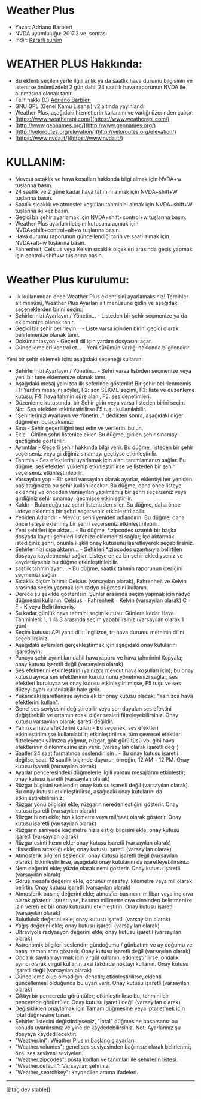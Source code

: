 # Weather Plus #

* Yazar: Adriano Barbieri
* NVDA uyumluluğu: 2017.3 ve  sonrası
* İndir: [Kararlı sürüm][1]

# WEATHER PLUS Hakkında: #

* Bu eklenti seçilen yerle ilgili anlık ya da saatlik hava durumu bilgisinin ve  istenirse önümüzdeki 2 gün dahil 24 saatlik hava raporunun NVDA ile alınmasına olanak tanır.
* Telif hakkı (C) [Adriano Barbieri](mailto:adrianobarb@yahoo.it)
* GNU GPL (Genel Kamu Lisansı) v2 altında yayınlandı
* Weather Plus, aşağıdaki hizmetlerin kullanımı ve varlığı üzerinden çalışır:
* [https://www.weatherapi.com/](https://www.weatherapi.com/)
* [http://www.geonames.org/](http://www.geonames.org/)
* [http://veloroutes.org/elevation/](http://veloroutes.org/elevation/)
* [https://www.nvda.it/](https://www.nvda.it/)

# KULLANIM: #

* Mevcut sıcaklık ve hava koşulları hakkında bilgi almak için NVDA+w tuşlarına basın.
* 24 saatlik  ve 2 güne kadar hava tahmini almak için NVDA+shift+W tuşlarına basın.
* Saatlik sıcaklık ve atmosfer koşulları tahminini almak için NVDA+shift+W tuşlarına iki kez basın.
* Geçici bir şehir ayarlamak için NVDA+shift+control+w tuşlarına basın.
* Weather Plus ayarları iletişim kutusunu açmak için NVDA+shift+control+alt+w tuşlarına basın.
* Hava durumu raporunun güncellendiği tarih ve saati almak için NVDA+alt+w tuşlarına basın.
* Fahrenheit, Celsius veya Kelvin sıcaklık ölçekleri arasında geçiş yapmak için control+shift+w tuşlarına basın.

# Weather Plus kurulumu: #

* İlk kullanımdan önce Weather Plus eklentisini ayarlamalısınız! Tercihler alt menüsü, Weather Plus Ayarları alt menüsüne gidin ve aşağıdaki seçeneklerden birini seçin::
 * Şehirlerinizi Ayarlayın / Yönetin... - Listeden bir şehir seçmenize ya da eklemenize olanak tanır.
 * Geçici bir şehir belirleyin... - Liste varsa içinden birini geçici olarak belirlemenize olanak tanır.
 * Dokümantasyon - Geçerli dil için yardım dosyasını açar.
 * Güncellemeleri kontrol et... - Yeni sürümün varlığı hakkında bilgilendirir.

Yeni bir şehir eklemek için: aşağıdaki seçeneği kullanın:

* Şehirlerinizi Ayarlayın / Yönetin... - Şehri varsa listeden seçmenize veya yeni bir tane eklemenize olanak tanır.
* Aşağıdaki mesaj yalnızca ilk seferinde  gösterilir! Bir şehir belirlenmemiş F1: Yardım mesajını söyler, F2: son SEKME seçimi, F3: liste ve düzenleme kutusu, F4: hava tahmin süre alanı, F5: ses denetimleri.
* Düzenleme kutusunda, bir Şehir girin veya varsa listeden birini seçin. Not: Ses efektleri etkinleştirilirse F5 tuşu kullanılabilir.
* "Şehirlerinizi Ayarlayın ve Yönetin..." dedikten  sonra, aşağıdaki diğer düğmeleri bulacaksınız:
* Sına - Şehir geçerliliğini test edin ve verilerini bulun.
* Ekle - Girilen şehri listenize ekler. Bu düğme, girilen şehir sınamayı geçtiğinde  gösterilir.
* Ayrıntılar - Geçerli şehir hakkında bilgi verir. Bu düğme, listeden bir şehir seçerseniz veya girdiğiniz sınamayı geçtiyse etkinleştirilir.
* Tanımla - Ses efektlerini uyarlamak için alanı tanımlamanızı sağlar. Bu düğme, ses efektleri yüklenip etkinleştirilirse ve listeden bir şehir seçerseniz etkinleştirilebilir.
* Varsayılan yap - Bir şehri varsayılan olarak ayarlar, eklentiyi her yeniden başlattığınızda bu şehir kullanılacaktır. Bu düğme, daha önce listeye eklenmiş ve önceden varsayılan yapılmamış bir şehri seçerseniz veya girdiğiniz şehir sınamayı geçmişse etkinleştirilir.
* Kaldır - Bulunduğunuz şehri listenizden siler. Bu düğme, daha önce listeye eklenmiş bir şehri seçerseniz etkinleştirilebilir.
* Yeniden Adlandır - Mevcut şehri yeniden adlandırın. Bu düğme, daha önce listeye eklenmiş bir şehri seçerseniz etkinleştirilebilir.
* Yeni şehirleri içe aktar... - Bu düğme, *.zipcodes uzantılı bir başka dosyada kayıtlı şehirleri listenize eklemenizi sağlar; İçe aktarmak istediğiniz şehri, onunla ilişkili onay kutusunu işaretleyerek seçebilirsiniz.
* Şehirlerinizi dışa aktarın... - Şehirleri *.zipcodes uzantısıyla belirtilen dosyaya kaydetmenizi sağlar. Listeye en az bir şehir eklediyseniz ve kaydettiyseniz bu düğme etkinleştirilebilir.
* saatlik tahmin ayarı... - Bu düğme, saatlik tahmin raporunun içeriğini seçmenizi sağlar.
* Sıcaklık ölçüm birimi: Celsius (varsayılan olarak), Fahrenheit ve Kelvin arasında seçim yapmak için radyo düğmesini kullanın.
* Derece şu şekilde gösterilsin: Şunlar arasında seçim yapmak için radyo düğmesini kullanın: Celsius `-` Fahrenheit `-` Kelvin (varsayılan olarak) C `-` F `-` K veya Belirtilmemiş.
* Şu kadar günlük hava tahmini seçim kutusu: Günlere kadar Hava Tahminleri: 1; 1 ila 3 arasında seçim yapabilirsiniz (varsayılan olarak 1 gün)
* Seçim kutusu: API yanıt dili:: İngilizce, tr; hava durumu metninin dilini seçebilirsiniz.
* Aşağıdaki eylemleri gerçekleştirmek için aşağıdaki onay kutularını işaretleyin:
* Panoya şehir ayrıntıları dahil hava raporu ve hava tahminini Kopyala; onay kutusu işaretli değil (varsayılan olarak)
* Ses efektlerini etkinleştirin (yalnızca mevcut hava koşulları için); bu onay kutusu ayrıca ses efektlerinin kurulumunu yönetmenizi sağlar; ses efektleri kuruluysa ve onay kutusu etkinleştirilmişse, F5 tuşu ve ses düzeyi ayarı kullanılabilir hale gelir.
* Yukarıdaki işaretlenirse ayrıca ek bir onay kutusu olacak: "Yalnızca hava efektlerini kullan".
* Genel ses seviyesini değiştirebilir veya son duyulan ses efektini değiştirebilir ve ortamınızdaki diğer sesleri filtreleyebilirsiniz. Onay kutusu varsayılan olarak işaretli değildir.
* Yalnızca hava efektlerini kullan - Bu seçenek, ses efektleri etkinleştirilmişse kullanılabilir; etkinleştirilirse, tüm çevresel efektleri filtreleyerek yalnızca yağmur, rüzgar, gök gürültüsü vb. gibi hava efektlerinin dinlenmesine izin verir. (varsayılan olarak işaretli değil)
* Saatler 24 saat formatında seslendirilsin . - Bu onay kutusu işaretli değilse, saati 12 saatlik biçimde duyurur, örneğin, 12 AM `-` 12 PM. Onay kutusu işaretli (varsayılan olarak)
* Ayarlar penceresindeki düğmelerle ilgili yardım mesajlarını etkinleştir; onay kutusu işaretli (varsayılan olarak)
* Rüzgar bilgisini  seslendir; onay kutusu işaretli değil (varsayılan olarak). Bu onay kutusu etkinleştirilirse, aşağıdaki onay kutularını da etkinleştirebilirsiniz:
* Rüzgar yönü bilgisini ekle; rüzgarın nereden  estiğini gösterir. Onay kutusu işaretli (varsayılan olarak)
* Rüzgar hızını ekle; hızı kilometre veya mil/saat olarak gösterir. Onay kutusu işaretli (varsayılan olarak)
* Rüzgarın saniyede kaç metre hızla estiği  bilgisini ekle; onay kutusu işaretli (varsayılan olarak)
* Rüzgar esinti  hızını ekle; onay kutusu işaretli (varsayılan olarak)
* Hissedilen sıcaklığı ekle; onay kutusu işaretli (varsayılan olarak)
* Atmosferik bilgileri seslendir; onay kutusu işaretli değil (varsayılan olarak). Etkinleştirilirse, aşağıdaki onay kutularını da işaretleyebilirsiniz:
* Nem değerini ekle; yüzde olarak nemi gösterir. Onay kutusu işaretli (varsayılan olarak)
* Görüş mesafe değerini ekle; görünür mesafeyi kilometre veya mil olarak belirtin. Onay kutusu işaretli (varsayılan olarak)
* Atmosferik basınç değerini ekle; atmosfer basıncını milibar veya inç cıva olarak gösterir. İşaretliyse, basıncı milimetre cıva cinsinden belirtmenize izin veren ek bir onay kutusunu etkinleştirin. Onay kutusu işaretli (varsayılan olarak)
* Bulutluluk değerini ekle; onay kutusu işaretli (varsayılan olarak)
* Yağış değerini ekle; onay kutusu işaretli (varsayılan olarak)
* Ultraviyole radyasyon değerini ekle; onay kutusu işaretli (varsayılan olarak)
* Astronomik bilgileri seslendir; gündoğumu / günbatımı  ve ay doğumu ve batışı zamanlarını gösterir. Onay kutusu işaretli değil (varsayılan olarak)
* Ondalık sayıları ayırmak için virgül kullanın; etkinleştirilirse, ondalık ayırıcı olarak virgül kullanır, aksi takdirde noktayı kullanın. Onay kutusu işaretli değil (varsayılan olarak)
* Güncelleme olup olmadığını denetle; etkinleştirilirse, eklenti güncellemesi olduğunda bu uyarı verir. Onay kutusu işaretli (varsayılan olarak)
* Çıktıyı bir pencerede görüntüler; etkinleştirilirse bu, tahmini bir pencerede görüntüler. Onay kutusu işaretli değil (varsayılan olarak)
* Değişiklikleri onaylamak için Tamam düğmesine veya iptal etmek için İptal düğmesine basın.
* Şehirler listesini değiştirdiyseniz, "İptal" düğmesine basarsanız bu konuda uyarılırsınız ve yine de kaydedebilirsiniz. Not: Ayarlarınız şu dosyaya kaydedilecektir:
* "Weather.ini": Weather Plus'ın başlangıç ayarları.
* "Weather.volumes": genel ses seviyesinden bağımsız olarak belirlenmiş özel ses seviyesi seviyeleri.
* "Weather.zipcodes": posta kodları ve tanımları ile şehirlerin listesi.
* "Weather.default": Varsayılan şehriniz.
* "Weather_searchkey": kaydedilen arama ifadeleri.

--------------------------------------------------------------------------------
[[!tag dev stable]]

[1]: https://addons.nvda-project.org/files/get.php?file=wetp

